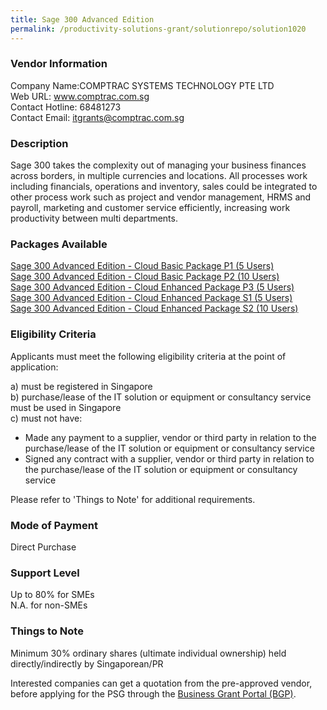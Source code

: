 ```yaml
---
title: Sage 300 Advanced Edition
permalink: /productivity-solutions-grant/solutionrepo/solution1020
---
```


### Vendor Information
Company Name:COMPTRAC SYSTEMS TECHNOLOGY PTE LTD <br>Web URL: www.comptrac.com.sg <br>Contact Hotline: 68481273 <br>Contact Email: itgrants@comptrac.com.sg <br>

### Description

Sage 300 takes the complexity out of managing your business finances across borders, in multiple currencies and locations. All processes work including financials, operations and inventory, sales could be integrated to other process work such as project and vendor management, HRMS and payroll, marketing and customer service efficiently, increasing work productivity between multi departments.

### Packages Available

<a href='https://www.gobusiness.gov.sg/images/psg/Desensitised_COMPTRAC_20200244_Annex_3_Part_1.pdf' target='_blank'>Sage 300 Advanced Edition - Cloud Basic Package P1 (5 Users)</a><br/>
<a href='https://www.gobusiness.gov.sg/images/psg/Desensitised_COMPTRAC_20200244_Annex_3_Part_2.pdf' target='_blank'>Sage 300 Advanced Edition - Cloud Basic Package P2 (10 Users)</a><br/>
<a href='https://www.gobusiness.gov.sg/images/psg/Desensitised_COMPTRAC_20200244_Annex_3_Part_3.pdf' target='_blank'>Sage 300 Advanced Edition - Cloud Enhanced Package P3 (5 Users)</a><br/>
<a href='https://www.gobusiness.gov.sg/images/psg/Desensitised_COMPTRAC_20200244_Annex_3_Part_4.pdf' target='_blank'>Sage 300 Advanced Edition - Cloud Enhanced Package S1 (5 Users)</a><br/>
<a href='https://www.gobusiness.gov.sg/images/psg/Desensitised_COMPTRAC_20200244_Annex_3_Part_5.pdf' target='_blank'>Sage 300 Advanced Edition - Cloud Enhanced Package S2 (10 Users)</a><br/>

### Eligibility Criteria

Applicants must meet the following eligibility criteria at the point of application:

a) must be registered in Singapore <br>
b) purchase/lease of the IT solution or equipment or consultancy service must be used in Singapore <br>
c) must not have:
- Made any payment to a supplier, vendor or third party in relation to the purchase/lease of the IT solution or equipment or consultancy service
- Signed any contract with a supplier, vendor or third party in relation to the purchase/lease of the IT solution or equipment or consultancy service

Please refer to 'Things to Note' for additional requirements.

### Mode of Payment
Direct Purchase

### Support Level
Up to 80% for SMEs <br>
N.A. for non-SMEs

### Things to Note
Minimum 30% ordinary shares (ultimate individual ownership) held directly/indirectly by Singaporean/PR

Interested companies can get a quotation from the pre-approved vendor, before applying for the PSG through the <a target='_blank' href='https://www.businessgrants.gov.sg/'>Business Grant Portal (BGP)</a>.
